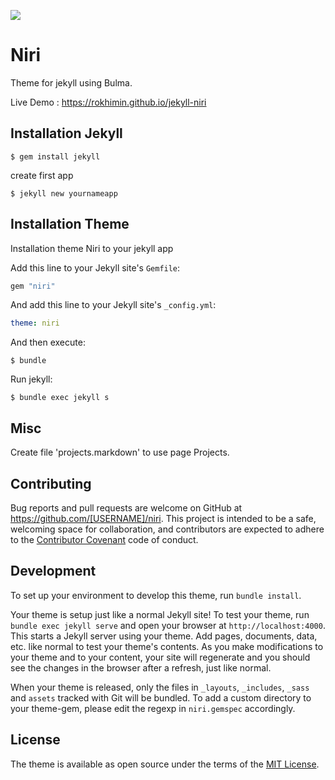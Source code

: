 
![](https://i.ibb.co.com/sdVSmQ5x/niri-logo.png)
# Niri
Theme for jekyll using Bulma.

Live Demo : https://rokhimin.github.io/jekyll-niri

## Installation Jekyll

    $ gem install jekyll


create first app

    $ jekyll new yournameapp


## Installation Theme 

Installation theme Niri to your jekyll app

Add this line to your Jekyll site's `Gemfile`:

```ruby
gem "niri"
```

And add this line to your Jekyll site's `_config.yml`:

```yaml
theme: niri
```

And then execute:

    $ bundle


Run jekyll:

    $ bundle exec jekyll s

## Misc

Create file 'projects.markdown' to use page Projects.

## Contributing

Bug reports and pull requests are welcome on GitHub at https://github.com/[USERNAME]/niri. This project is intended to be a safe, welcoming space for collaboration, and contributors are expected to adhere to the [Contributor Covenant](https://www.contributor-covenant.org/) code of conduct.

## Development

To set up your environment to develop this theme, run `bundle install`.

Your theme is setup just like a normal Jekyll site! To test your theme, run `bundle exec jekyll serve` and open your browser at `http://localhost:4000`. This starts a Jekyll server using your theme. Add pages, documents, data, etc. like normal to test your theme's contents. As you make modifications to your theme and to your content, your site will regenerate and you should see the changes in the browser after a refresh, just like normal.

When your theme is released, only the files in `_layouts`, `_includes`, `_sass` and `assets` tracked with Git will be bundled.
To add a custom directory to your theme-gem, please edit the regexp in `niri.gemspec` accordingly.

## License

The theme is available as open source under the terms of the [MIT License](https://opensource.org/licenses/MIT).
